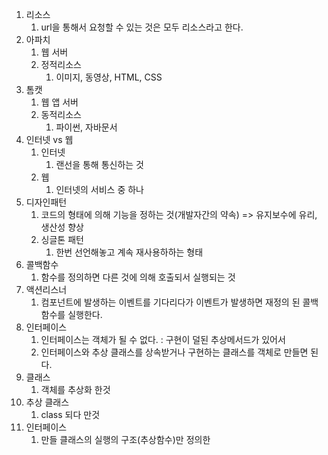 1. 리소스
   1. url을 통해서 요청할 수 있는 것은 모두 리소스라고 한다.
2. 아파치 
   1. 웹 서버
   2. 정적리소스
      1. 이미지, 동영상, HTML, CSS
3. 톰캣
   1. 웹 앱 서버
   2. 동적리소스
      1. 파이썬, 자바문서
4. 인터넷 vs 웹
   1. 인터넷
      1. 랜선을 통해 통신하는 것
   2. 웹
      1. 인터넷의 서비스 중 하나
5. 디자인패턴
   1. 코드의 형태에 의해 기능을 정하는 것(개발자간의 약속) => 유지보수에 유리, 생산성 향상
   2. 싱글톤 패턴
      1. 한번 선언해놓고 계속 재사용하하는 형태
6. 콜백함수
   1. 함수를 정의하면 다른 것에 의해 호출되서 실행되는 것
7. 액션리스너
   1. 컴포넌트에 발생하는 이벤트를 기다리다가 이벤트가 발생하면 재정의 된 콜백함수를 실행한다.
8. 인터페이스
   1. 인터페이스는 객체가 될 수 없다. : 구현이 덜된 추상메서드가 있어서
   2. 인터페이스와 추상 클래스를 상속받거나 구현하는 클래스를 객체로 만들면 된다.
9. 클래스
   1. 객체를 추상화 한것
10. 추상 클래스
    1. class 되다 만것
11. 인터페이스
    1. 만들 클래스의 실행의 구조(추상함수)만 정의한 